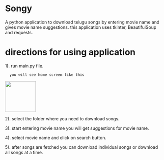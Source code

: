 # Songy
A python application to download telugu songs by entering movie name and gives movie name suggestions.
this application uses tkinter, BeautifulSoup and requests.

# directions for using application
  1). run main.py file.
  
      you will see home screen like this
  
  <img src="https://your-image-url.type" width="100" height="100">
  
  2). select the folder where you need to download songs.
  
  3). start entering movie name you will get suggestions for movie name.
  
  4). select movie name and click on search button.
  
  5). after songs are fetched you can download individual songs or download all songs at a time.
